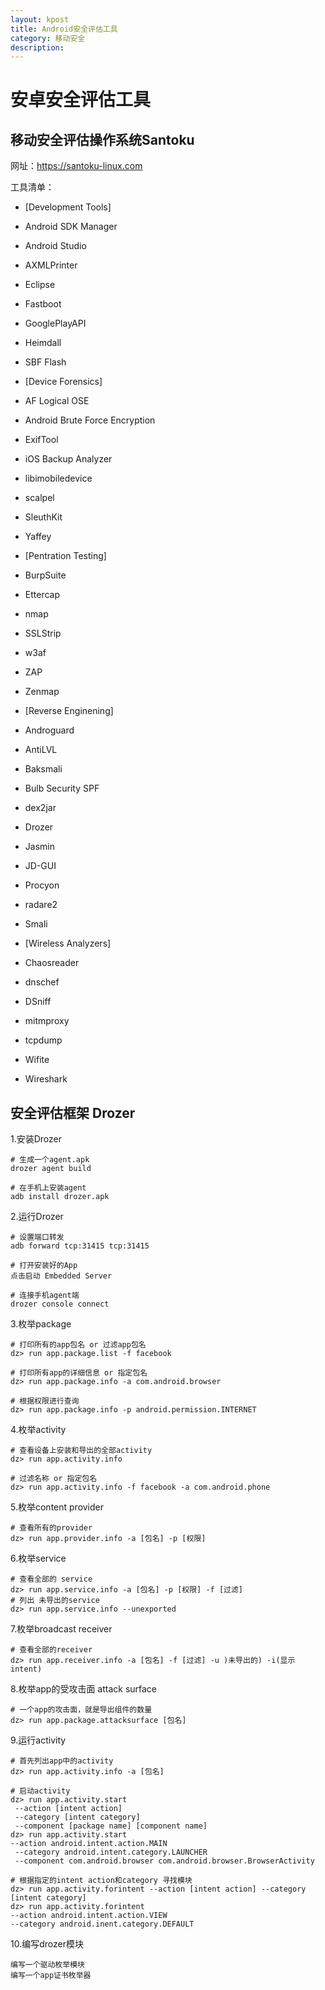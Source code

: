 ```yaml
---
layout: kpost
title: Android安全评估工具
category: 移动安全
description:
---
```


# 安卓安全评估工具

## 移动安全评估操作系统Santoku

网址：https://santoku-linux.com

工具清单：

* [Development Tools]
 * Android SDK Manager
 * Android Studio
 * AXMLPrinter
 * Eclipse
 * Fastboot
 * GooglePlayAPI
 * Heimdall
 * SBF Flash

* [Device Forensics]
 * AF Logical OSE
 * Android Brute Force Encryption
 * ExifTool
 * iOS Backup Analyzer
 * libimobiledevice
 * scalpel
 * SleuthKit
 * Yaffey

* [Pentration Testing]
 * BurpSuite
 * Ettercap
 * nmap
 * SSLStrip
 * w3af
 * ZAP
 * Zenmap

* [Reverse Enginening]
 * Androguard
 * AntiLVL
 * Baksmali
 * Bulb Security SPF
 * dex2jar
 * Drozer
 * Jasmin
 * JD-GUI
 * Procyon
 * radare2
 * Smali

* [Wireless Analyzers]
 * Chaosreader
 * dnschef
 * DSniff
 * mitmproxy
 * tcpdump
 * Wifite
 * Wireshark



## 安全评估框架 Drozer

1.安装Drozer

```
# 生成一个agent.apk
drozer agent build

# 在手机上安装agent
adb install drozer.apk
```

2.运行Drozer

```
# 设置端口转发
adb forward tcp:31415 tcp:31415

# 打开安装好的App
点击启动 Embedded Server

# 连接手机agent端
drozer console connect

```

3.枚举package

```
# 打印所有的app包名 or 过滤app包名
dz> run app.package.list -f facebook

# 打印所有app的详细信息 or 指定包名
dz> run app.package.info -a com.android.browser

# 根据权限进行查询
dz> run app.package.info -p android.permission.INTERNET

```

4.枚举activity

```
# 查看设备上安装和导出的全部activity
dz> run app.activity.info

# 过滤名称 or 指定包名
dz> run app.activity.info -f facebook -a com.android.phone

```

5.枚举content provider

```
# 查看所有的provider
dz> run app.provider.info -a [包名] -p [权限]
```

6.枚举service

```
# 查看全部的 service
dz> run app.service.info -a [包名] -p [权限] -f [过滤]
# 列出 未导出的service
dz> run app.service.info --unexported
```

7.枚举broadcast receiver

```
# 查看全部的receiver
dz> run app.receiver.info -a [包名] -f [过滤] -u )未导出的) -i(显示intent)
```

8.枚举app的受攻击面 attack surface

```
# 一个app的攻击面，就是导出组件的数量
dz> run app.package.attacksurface [包名]
```

9.运行activity

```
# 首先列出app中的activity
dz> run app.activity.info -a [包名]

# 启动activity
dz> run app.activity.start
 --action [intent action]
 --category [intent category]
 --component [package name] [component name]
dz> run app.activity.start
--action android.intent.action.MAIN
 --category android.intent.category.LAUNCHER
 --component com.android.browser com.android.browser.BrowserActivity

# 根据指定的intent action和category 寻找模块
dz> run app.activity.forintent --action [intent action] --category [intent category]
dz> run app.activity.forintent
--action android.intent.action.VIEW
--category android.inent.category.DEFAULT
```

10.编写drozer模块

```
编写一个驱动枚举模块
编写一个app证书枚举器
```


